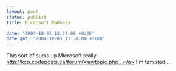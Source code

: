 ```yaml
---
layout: post
status: publish
title: Microsoft Madness

date: '2004-10-05 13:34:00 +0100'
date_gmt: '2004-10-05 13:34:00 +0100'
---
```

This sort of sums up Microsoft really.
<a href="http://kcp.codepoets.ca/forum/viewtopic.php?t=6479&postdays=0&postorder=asc&start=0">http://kcp.codepoets.ca/forum/viewtopic.php...</a>
I'm tempted...
